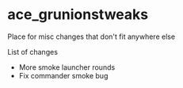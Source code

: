 ace_grunionstweaks
============

Place for misc changes that don't fit anywhere else

List of changes
- More smoke launcher rounds
- Fix commander smoke bug
